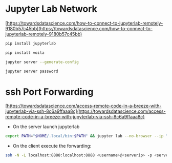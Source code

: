 # Jupyter Lab Network

[https://towardsdatascience.com/how-to-connect-to-jupyterlab-remotely-9180b57c45bb](https://towardsdatascience.com/how-to-connect-to-jupyterlab-remotely-9180b57c45bb)


```bash
pip install jupyterlab

pip install voila

jupyter server --generate-config

jupyter server password
```


# ssh Port Forwarding
[https://towardsdatascience.com/access-remote-code-in-a-breeze-with-jupyterlab-via-ssh-8c6a9ffaaa8c](https://towardsdatascience.com/access-remote-code-in-a-breeze-with-jupyterlab-via-ssh-8c6a9ffaaa8c)


* On the server launch jupyterlab
```bash
export PATH="$HOME/.local/bin:$PATH" && jupyter lab --no-browser --ip "*" --notebook-dir /home/<username>/
```
* On the client execute the forwarding:
```bash
ssh -N -L localhost:8888:localhost:8888 <username>@<serverip> -p <serversshport>
```
